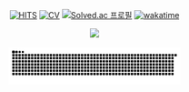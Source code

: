 <div align="center">

  <div align="center">

  [![HITS](https://myhits.vercel.app/api/hit/https%3A%2F%2Fgithub.com%2FAssembleCat?color=blue&label=HITS&size=small)](https://myhits.vercel.app) 
  [![CV](https://img.shields.io/badge/CV-Here-blue?logo=Read%20the%20Docs&logoColor=white)](https://assemblecat.github.io/resume-nextjs/)
  [![Solved.ac 프로필](http://mazassumnida.wtf/api/mini/generate_badge?boj=cheonshin99)](https://solved.ac/cheonshin99)
  [![wakatime](https://wakatime.com/badge/user/5bbff8ea-b399-473c-ba94-aadf52c3461d.svg)](https://wakatime.com/@5bbff8ea-b399-473c-ba94-aadf52c3461d)

  </div>

![](https://nirzak-streak-stats.vercel.app/?user=assemblecat&theme=default_repocard&hide_border=true)

<img src="https://raw.githubusercontent.com/assemblecat/assemblecat/output/github-contribution-grid-snake.svg" alt="snake animation" width="60%"/>

</div>
